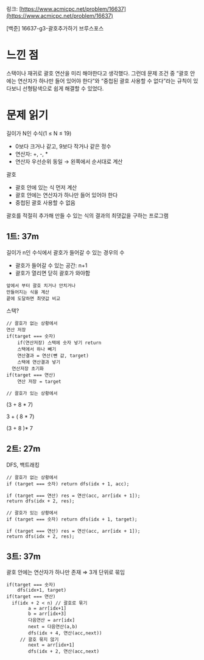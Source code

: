 링크: [https://www.acmicpc.net/problem/16637](https://www.acmicpc.net/problem/16637)

[백준] 16637-g3-괄호추가하기 브루스포스

# 느낀 점

스택이나 재귀로 괄호 연산을 미리 해야한다고 생각했다. 그런데 문제 조건 중 “괄호 안에는 연산자가 하나만 들어 있어야 한다”와 “중첩된 괄호 사용할 수 없다”라는 규칙이 있다보니 선형탐색으로 쉽게 해결할 수 있었다.

# 문제 읽기

길이가 N인 수식(1 ≤ N ≤ 19)

- 0보다 크거나 같고, 9보다 작거나 같은 정수
- 연산자: +, -, \*
- 연산자 우선순위 동일 → 왼쪽에서 순서대로 계산

괄호

- 괄호 안에 있는 식 먼저 계산
- 괄호 안에는 연산자가 하나만 들어 있어야 한다
- 중첩된 괄호 사용할 수 없음

괄호를 적절히 추가해 만들 수 있는 식의 결과의 최댓값을 구하는 프로그램

## 1트: 37m

길이가 n인 수식에서 괄호가 들어갈 수 있는 경우의 수

- 괄호가 들어갈 수 있는 공간: n+1
- 괄호가 열리면 닫히 괄호가 와야함

```tsx
앞에서 부터 괄호 치거나 안치거나
만들어지는 식을 계산
끝에 도달하면 최댓값 비교
```

스택?

```tsx
// 괄호가 없는 상황에서
연산 저장
if(target === 숫자)
	if(연산저장) 스택에 숫자 넣기 return
	스택에서 하나 빼기
	연산결과 = 연산(뺀 값, target)
	스택에 연산결과 넣기
  연산저장 초기화
if(target === 연산)
	연산 저장 = target

// 괄호가 있는 상황에서
```

(3 + 8 \* 7)

3 + ( 8 \* 7)

(3 + 8 )\* 7

## 2트: 27m

DFS, 백트래킹

```tsx
// 괄호가 없는 상황에서
if (target === 숫자) return dfs(idx + 1, acc);

if (target === 연산) res = 연산(acc, arr[idx + 1]);
return dfs(idx + 2, res);

// 괄호가 있는 상황에서
if (target === 숫자) return dfs(idx + 1, target);

if (target === 연산) res = 연산(acc, arr[idx + 1]);
return dfs(idx + 2, res);
```

## 3트: 37m

괄호 안에는 연산자가 하나만 존재 ⇒ 3개 단위로 묶임

```tsx
if(target === 숫자)
	dfs(idx+1, target)
if(target === 연산)
  if(idx + 2 < n) // 괄호로 묶기
		a = arr[idx+1]
		b = arr[idx+3]
		다음연산 = arr[idx]
		next = 다음연산(a,b)
		dfs(idx + 4, 연산(acc,next))
	 // 괄호 묶지 않기
		next = arr[idx+1]
		dfs(idx + 2, 연산(acc,next)

```
